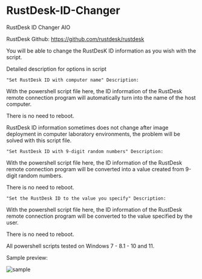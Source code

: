 # RustDesk-ID-Changer
RustDesk ID Changer AIO

RustDesk Github: https://github.com/rustdesk/rustdesk

You will be able to change the RustDesK ID information as you wish with the script.

Detailed description for options in script

	"Set RustDesk ID with computer name" Description:
With the powershell script file here, the ID information of the RustDesk remote connection program will automatically turn into the name of the host computer.

There is no need to reboot.

RustDesk ID information sometimes does not change after image deployment in computer laboratory environments, the problem will be solved with this script file.


	"Set RustDesk ID with 9-digit random numbers" Description:
With the powershell script file here, the ID information of the RustDesk remote connection program will be converted into a value created from 9-digit random numbers.

There is no need to reboot.


	"Set the RustDesk ID to the value you specify" Description:

With the powershell script file here, the ID information of the RustDesk remote connection program will be converted to the value specified by the user.

There is no need to reboot.


All powershell scripts tested on Windows 7 - 8.1 - 10 and 11.

Sample preview:

![sample](https://github.com/abdullah-erturk/RustDesk-ID-Changer/blob/main/RustDesk_ID_Changer.jpg)


